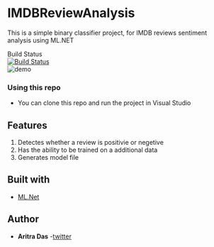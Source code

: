 # IMDBReviewAnalysis
This is a simple binary classifier project, for IMDB reviews sentiment analysis using ML.NET
<br/>

Build Status
<br/>
[![Build Status](https://dev.azure.com/aritradas/IMDBReviewAnalysis/_apis/build/status/dev-aritra.IMDBReviewAnalysis)](https://dev.azure.com/aritradas/IMDBReviewAnalysis/_build/latest?definitionId=1)
<br/>
![demo](https://github.com/dev-aritra/IMDBReviewAnalysis/blob/master/img/demo.gif)

### Using this repo
* You can clone this repo and run the project in Visual Studio

## Features
1. Detectes whether a review is positivie or negetive
2. Has the ability to be trained on a additional data
3. Generates model file

## Built with 
* [ML.Net](https://dotnet.microsoft.com/apps/machinelearning-ai/ml-dotnet)


## Author

* **Aritra Das** -[twitter](https://twitter.com/aritra__das)

